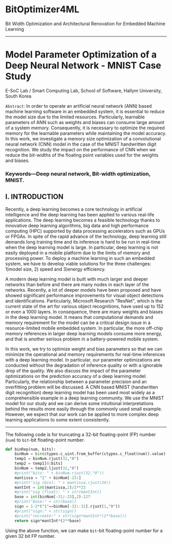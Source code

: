 # BitOptimizer4ML
Bit Width Optimization and Architectural Renovation for Embedded Machine Learning

*  *  *
# Model Parameter Optimization of a Deep Neural Network - MNIST Case Study

E-SoC Lab / Smart Computing Lab, School of Software, Hallym University, South Korea

```Abstract```: In order to operate an artificial neural network (ANN) based machine learning software in an embedded system, it is essential to reduce the model size due to the limited resources. Particularly, learnable parameters of ANN such as weights and biases can consume large amount of a system memory. Consequently, it is necessary to optimize the required memory for the learnable parameters while maintaining the model accuracy. In this work, we investigate a memory size optimization of a convolutional neural network (CNN) model in the case of the MNIST handwritten digit recognition. We study the impact on the performance of CNN when we reduce the bit-widths of the floating point variables used for the weights and biases. 

### Keywords—Deep neural network, Bit-width optimization, MNIST.

## I. INTRODUCTION

Recently, a deep learning becomes a core technology in artificial intelligence and the deep learning has been applied to various real-life applications. The deep learning becomes a feasible technology thanks to innovative deep learning algorithms, big data and high performance computing (HPC) supported by data processing accelerators such as GPUs or FPGAs. In spite of the rapid advance of the technology, deep learning still demands long training time and its inference is hard to be run in real-time when the deep learning model is large. In particular, deep learning is not easily deployed in a mobile platform due to the limits of memory and processing power. To deploy a machine learning in such an embedded system, we have to develop viable solutions for the three challenges: 1)model size, 2) speed and 3)energy efficiency. 

A modern deep learning model is built with much larger and deeper networks than before and there are many nodes in each layer of the networks. Recently, a lot of deeper models have been proposed and have showed significant performance improvements for visual object detections and identifications. Particularly, Microsoft Research "ResNet", which is the current state of the art for various object recognitions, have used up to 152 or even a 1000 layers. In consequence, there are many weights and biases in the deep learning model. It means that computational demands and memory requirement for the model can be a critical design issue in a resource-limited mobile embedded system. In particular, the more off-chip memory references in larger deep learning models consume more energy, and that is another serious problem in a battery-powered mobile system.

In this work, we try to optimize weight and bias parameters so that we can minimize the operational and memory requirements for real-time inferences with a deep learning model. In particular, our parameter optimizations are conducted without the degradation of inference quality or with a ignorable drop of the quality. We also discuss the impact of the parameter optimizations on the prediction accuracy of a deep learning model. Particularly, the relationship between a parameter precision and an overfitting problem will be discussed. A CNN based MNIST (handwritten digit recognition) deep learning model has been used most widely as a comprehensible
example in a deep learning community. We use the MNIST model for our study and we can derive some intuitional interpretations behind the results more easily through the commonly used small example. However, we expect that our work can be applied to more complex deep learning applications to some extent consistently.

*  *  *
The following code is for truncating a 32-bit floating-point (FP) number (```num```) to ```bit```-bit floating-point number.

```python
def binRep(num, bits):
    binNum = bin(ctypes.c_uint.from_buffer(ctypes.c_float(num)).value)[2:]
    temp1 = binNum.rjust(32,"0")
    temp2 = temp1[0:bits]
    binNum = temp2.ljust(32,"0")
    #print("bits: " + binNum.rjust(32,"0"))
    mantissa = "1" + binNum[-23:]
    #print("sig (bin): " + mantissa.rjust(24))
    mantInt = int(mantissa,2)/2**23
    #print("sig (float): " + str(mantInt))
    base = int(binNum[-31:-23],2)-127
    #print("base:" + str(base))
    sign = 1-2*("1"==binNum[-32:-31].rjust(1,"0"))
    #print("sign:" + str(sign))
    #print("recreate:" + str(sign*mantInt*(2**base)))
    return sign*mantInt*(2**base)
```

Using the above function, we can make ```bit```-bit floating-point number for a given 32 bit FP number.


## 

